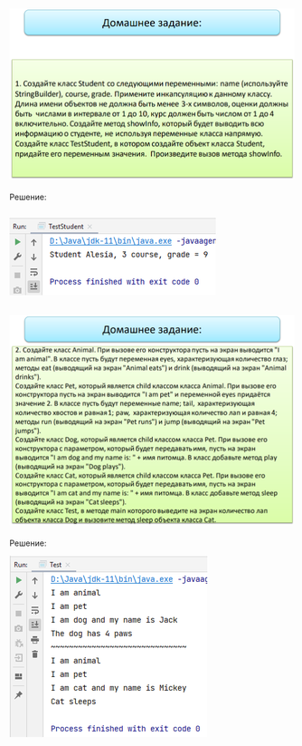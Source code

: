![img.png](img.png)
---
Решение:

![img_1.png](img_1.png)
---

![img_2.png](img_2.png)
---
Решение:

![img_3.png](img_3.png)